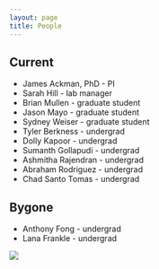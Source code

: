 ```yaml
---
layout: page  
title: People  
---
```


## Current

* James Ackman, PhD - PI
* Sarah Hill - lab manager
* Brian Mullen - graduate student
* Jason Mayo - graduate student
* Sydney Weiser - graduate student
* Tyler Berkness - undergrad
* Dolly Kapoor - undergrad
* Sumanth Gollapudi - undergrad
* Ashmitha Rajendran - undergrad
* Abraham Rodriguez - undergrad
* Chad Santo Tomas - undergrad


## Bygone

* Anthony Fong - undergrad
* Lana Frankle - undergrad

![]({{site.data_path}}/2016-06-12-134339-lab_photo1024.jpg)
